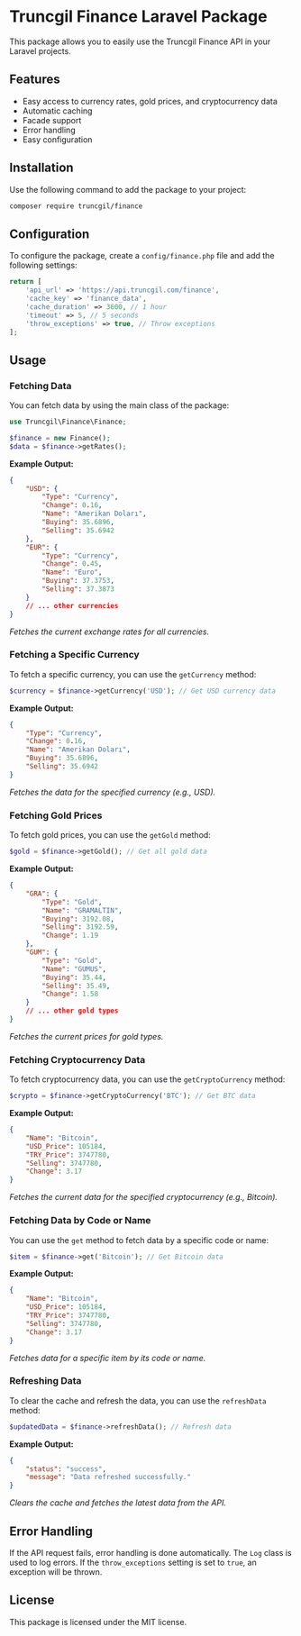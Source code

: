 # Truncgil Finance Laravel Package

This package allows you to easily use the Truncgil Finance API in your Laravel projects.

## Features

- Easy access to currency rates, gold prices, and cryptocurrency data
- Automatic caching
- Facade support
- Error handling
- Easy configuration

## Installation

Use the following command to add the package to your project:

```bash
composer require truncgil/finance
```

## Configuration

To configure the package, create a `config/finance.php` file and add the following settings:

```php
return [
    'api_url' => 'https://api.truncgil.com/finance',
    'cache_key' => 'finance_data',
    'cache_duration' => 3600, // 1 hour
    'timeout' => 5, // 5 seconds
    'throw_exceptions' => true, // Throw exceptions
];
```

## Usage

### Fetching Data

You can fetch data by using the main class of the package:

```php
use Truncgil\Finance\Finance;

$finance = new Finance();
$data = $finance->getRates();
```

**Example Output:**
```json
{
    "USD": {
        "Type": "Currency",
        "Change": 0.16,
        "Name": "Amerikan Doları",
        "Buying": 35.6896,
        "Selling": 35.6942
    },
    "EUR": {
        "Type": "Currency",
        "Change": 0.45,
        "Name": "Euro",
        "Buying": 37.3753,
        "Selling": 37.3873
    }
    // ... other currencies
}
```
*Fetches the current exchange rates for all currencies.*

### Fetching a Specific Currency

To fetch a specific currency, you can use the `getCurrency` method:

```php
$currency = $finance->getCurrency('USD'); // Get USD currency data
```

**Example Output:**
```json
{
    "Type": "Currency",
    "Change": 0.16,
    "Name": "Amerikan Doları",
    "Buying": 35.6896,
    "Selling": 35.6942
}
```
*Fetches the data for the specified currency (e.g., USD).*

### Fetching Gold Prices

To fetch gold prices, you can use the `getGold` method:

```php
$gold = $finance->getGold(); // Get all gold data
```

**Example Output:**
```json
{
    "GRA": {
        "Type": "Gold",
        "Name": "GRAMALTIN",
        "Buying": 3192.08,
        "Selling": 3192.59,
        "Change": 1.19
    },
    "GUM": {
        "Type": "Gold",
        "Name": "GUMUS",
        "Buying": 35.44,
        "Selling": 35.49,
        "Change": 1.58
    }
    // ... other gold types
}
```
*Fetches the current prices for gold types.*

### Fetching Cryptocurrency Data

To fetch cryptocurrency data, you can use the `getCryptoCurrency` method:

```php
$crypto = $finance->getCryptoCurrency('BTC'); // Get BTC data
```

**Example Output:**
```json
{
    "Name": "Bitcoin",
    "USD_Price": 105184,
    "TRY_Price": 3747780,
    "Selling": 3747780,
    "Change": 3.17
}
```
*Fetches the current data for the specified cryptocurrency (e.g., Bitcoin).*

### Fetching Data by Code or Name

You can use the `get` method to fetch data by a specific code or name:

```php
$item = $finance->get('Bitcoin'); // Get Bitcoin data
```

**Example Output:**
```json
{
    "Name": "Bitcoin",
    "USD_Price": 105184,
    "TRY_Price": 3747780,
    "Selling": 3747780,
    "Change": 3.17
}
```
*Fetches data for a specific item by its code or name.*

### Refreshing Data

To clear the cache and refresh the data, you can use the `refreshData` method:

```php
$updatedData = $finance->refreshData(); // Refresh data
```

**Example Output:**
```json
{
    "status": "success",
    "message": "Data refreshed successfully."
}
```
*Clears the cache and fetches the latest data from the API.*

## Error Handling

If the API request fails, error handling is done automatically. The `Log` class is used to log errors. If the `throw_exceptions` setting is set to `true`, an exception will be thrown.

## License

This package is licensed under the MIT license.